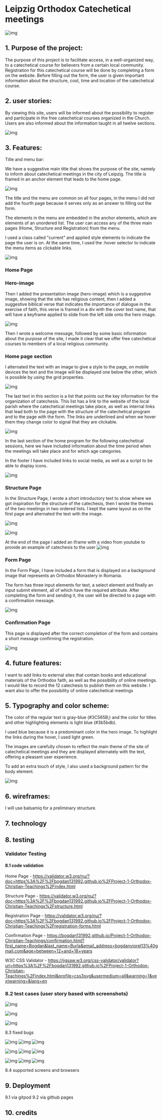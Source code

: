 # Leipzig Orthodox Catechetical meetings #


![img](assets/RE-images/amIresponsive.jpg)
## 1. Purpose of the project: ##

The purpose of this project is to facilitate access, in a well-organized way, to a catechetical course for believers from a certain local community.
Registration for this catechetical course will be done by completing a form on the website.
Before filling out the form, the user is given important information about the structure, cost, time and location of the catechetical course.

## 2. user stories:  ## 
By viewing this site, users will be informed about the possibility to register and participate in the free catechetical courses organized in the Church.
Users are also informed about the information taught in all twelve sections.

![img](/assets/RE-images/)

## 3. Features: ##

Title and menu bar:

We have a suggestive main title that shows the purpose of the site, namely to inform about catechetical meetings in the city of Leipzig.
The title is framed in an anchor element that leads to the home page.

![img](/assets/RE-images/main-title-menu.png)

The title and the menu are common on all four pages, in the menu I did not add the fourth page because it serves only as an answer to filling out the form.

The elements in the menu are embedded in the anchor elements, which are elements of an unordered list. The user can access any of the three main pages (Home, Structure and Registration) from the menu.

I used a class called "current" and applied style elements to indicate the page the user is on.
At the same time, I used the :hover selector to indicate the menu items as clickable links.

![img](/assets/RE-images/menu-hover.png)

### Home Page

### Hero-image
Then I added the presentation image (hero-image) which is a suggestive image, showing that the site has religious content, then I added a suggestive biblical verse that indicates the importance of dialogue in the exercise of faith, this verse is framed in a div with the cover text name, that will have a keyframe applied to slide from the left side onto the hero image.

![img](/assets/RE-images/hero-img-cover-text.png)

Then I wrote a welcome message, followed by some basic information about the purpose of the site, I made it clear that we offer free catechetical courses to members of a local religious community.

### Home page section

I alternated the text with an image to give a style to the page, on mobile devices the text and the image will be displayed one below the other, which is possible by using the grid properties.

![img](/assets/RE-images/p1-middle-section.png)

The last text in this section is a list that points out the key information for the organization of catechesis.
This list has a link to the website of the local parish where the catechetical meetings take place, as well as internal links that lead both to the page with the structure of the catechetical program and to the page with the form.
The links are underlined and when we hover them they change color to signal that they are clickable.

![img](/assets/RE-images/p1-links-in-list.png)

In the last section of the home program for the following catechetical sessions, here we have included information about the time period when the meetings will take place and for which age categories.

In the footer I have included links to social media, as well as a script to be able to display icons.

![img](/assets/RE-images/p1-bottom.png)

### Structure Page
In the Structure Page, I wrote a short introductory text to show where we got inspiration for the structure of the catechesis, then I wrote the themes of the two meetings in two ordered lists.
I kept the same layout as on the first page and alternated the text with the image.

![img](/assets/RE-images/p2-structure-section-pc.png)


![img](/assets/RE-images/p2-structure-section-phone.png)

At the end of the page I added an iframe with a video from youtube to provide an example of catechesis to the user
![img](/assets/RE-images/p2-youtube.png)

### Form Page
In the Form Page, I have included a form that is displayed on a background image that represents an Orthodox Monastery in Romania.

The form has three input elements for text, a select element and finally an input submit element, all of which have the required attribute.
After completing the form and sending it, the user will be directed to a page with a confirmation message.

![img](/assets/RE-images/form-firstn.png)



### Confirmation Page

This page is displayed after the correct completion of the form and contains a short message confirming the registration.

![img](/assets/RE-images/p4-confmes.png)

## 4. future features:
I want to add links to external sites that contain books and educational materials of the Orthodox faith, as well as the possibility of online meetings.
I would like to record the 12 catechesis to publish them on this website.
I want also to offer the possibility of online catechetical meetings

## 5. Typography and color scheme:  ## 
The color of the regular text is gray-blue (#3C565B;) and the color for titles and other highlighting elements is light blue (#3b5bdb).

I used blue because it is a predominant color in the hero image.
To highlight the links during the hover, I used light green.

The images are carefully chosen to reflect the main theme of the site of catechetical meetings and they are displayed alternately with the text, offering a pleasant user experience.

To add an extra touch of style, I also used a background pattern for the body element.

![img](/assets/RE-images/background-patern.png)



## 6. wireframes:  ## 
I will use balsamiq for a preliminary structure.

## 7. technology  ## 

## 8. testing  ## 



### Validator Testing

  #### 8.1 code validation

Home Page - https://validator.w3.org/nu/?doc=https%3A%2F%2Fbogdan131992.github.io%2FProject-1-Orthodox-Christian-Teachings%2Findex.html

Structure Page - https://validator.w3.org/nu/?doc=https%3A%2F%2Fbogdan131992.github.io%2FProject-1-Orthodox-Christian-Teachings%2Fstructure.html

Registration Page - https://validator.w3.org/nu/?doc=https%3A%2F%2Fbogdan131992.github.io%2FProject-1-Orthodox-Christian-Teachings%2Fregistration-forms.html

Confirmation Page - https://bogdan131992.github.io/Project-1-Orthodox-Christian-Teachings/confirmation.html?first_name=Bogdan&last_name=Burla&email_address=bogdanviorel13%40gmail.com&age=between+12+and+18+years

W3C CSS Validator - https://jigsaw.w3.org/css-validator/validator?uri=https%3A%2F%2Fbogdan131992.github.io%2FProject-1-Orthodox-Christian-Teachings%2Findex.html&profile=css3svg&usermedium=all&warning=1&vextwarning=&lang=en

  ### 8.2 test cases (user story based with screenshots)

![img](/assets/RE-images/form-lastn.png)

![img](/assets/RE-images/form-email.png)

![img](/assets/RE-images/form-age.png)


   8.3 fixed bugs

   
   ![img](/assets/RE-images/aria%20bug.png)
   ![img](/assets/RE-images/solve-aria%20bug%20(1).png)
   ![img](/assets/RE-images/solve-aria%20bug%20(2).png)

   
   ![img](/assets/RE-images/bug%20li%20element.png)
   ![img](/assets/RE-images/fix-bug-li%20(1).png)
   ![img](/assets/RE-images/fix-bug-li%20(2).png)

   ![img](/assets/RE-images/bug-imput-form-page%20(1).png)
   ![img](/assets/RE-images/bug-imput-form-page%20(2).png)
   ![img](/assets/RE-images/fix-imput-form-bug.png)


   8.4 supported screens and browsers

   
## 9. Deployment  ## 
   9.1 via gitpod
   9.2 via github pages
   
## 10. credits  ## 
